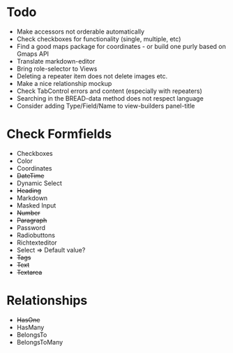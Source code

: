 # Todo

* Make accessors not orderable automatically
* Check checkboxes for functionality \(single, multiple, etc\)
* Find a good maps package for coordinates - or build one purly based on Gmaps API
* Translate markdown-editor
* Bring role-selector to Views
* Deleting a repeater item does not delete images etc.
* Make a nice relationship mockup
* Check TabControl errors and content (especially with repeaters)
* Searching in the BREAD-data method does not respect language
* Consider adding Type/Field/Name to view-builders panel-title

# Check Formfields
* Checkboxes
* Color
* Coordinates
* ~~DateTime~~
* Dynamic Select
* ~~Heading~~
* Markdown
* Masked Input
* ~~Number~~
* ~~Paragraph~~
* Password
* Radiobuttons
* Richtexteditor
* Select => Default value?
* ~~Tags~~
* ~~Text~~
* ~~Textarea~~

# Relationships
* ~~HasOne~~
* HasMany
* BelongsTo
* BelongsToMany
